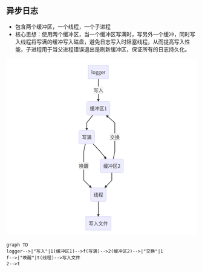 ## 异步日志

+ 包含两个缓冲区，一个线程，一个子进程
+ 核心思想：使用两个缓冲区，当一个缓冲区写满时，写另外一个缓冲，同时写入线程将写满的缓冲写入磁盘，避免日志写入时阻塞线程，从而提高写入性能，子进程用于当父进程错误退出是刷新缓冲区，保证所有的日志持久化。

![image-20210615155627553](./imgs/logger.jpg)

```mermaid
graph TD
logger-->|"写入"|1(缓冲区1)-->f(写满)-->2(缓冲区2)-->|"交换"|1
f-->|"唤醒"|t(线程)-->写入文件
2-->t
```